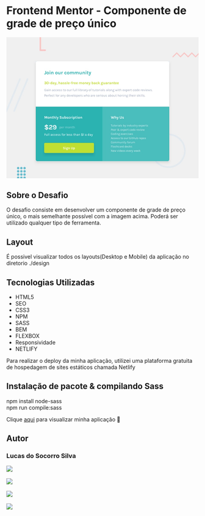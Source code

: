 # Frontend Mentor -  Componente de grade de preço único

  <img src="./design/desktop-preview.jpg" alt="preview">

## Sobre o Desafio
O desafio consiste em desenvolver um componente de grade de preço único, o mais semelhante possível com a imagem acima. Poderá ser utilizado qualquer tipo de ferramenta.


## Layout
É possivel visualizar todos os layouts(Desktop e Mobile) da aplicação no diretorio ./design

## Tecnologias Utilizadas

- HTML5
- SEO
- CSS3
- NPM
- SASS
- BEM 
- FLEXBOX
- Responsividade
- NETLIFY

Para realizar o deploy da minha aplicação, utilizei uma plataforma gratuita de hospedagem de sites estáticos chamada Netlify

## Instalação de pacote & compilando Sass
npm install node-sass
<br>
npm run compile:sass

Clique <a href="https://single-price-grid-component-master-2022.netlify.app/" target="_blank">aqui</a> para visualizar minha aplicação 🚀



## Autor
### Lucas do Socorro Silva

<a href="https://lucas-bio.netlify.app/"><img src="https://img.shields.io/badge/Portfólio-6d28d9?style=for-the-badge&logo=&logoColor=white" target="_blank"></a>

<a href="https://www.frontendmentor.io/profile/Lucassocorrosilva7"><img src="https://img.shields.io/badge/Frontend Mentor-rgb(237, 44, 73)?style=for-the-badge&logo=&logoColor=white" target="_blank"></a>

<a href="https://www.linkedin.com/in/luquinhasssilva/"><img src="https://img.shields.io/badge/LinkedIn-0077B5?style=for-the-badge&logo=linkedin&logoColor=white" target="_blank"></a>

<a href="mailto:someone@lucassocorrosilva@gmail.com"><img src="https://img.shields.io/badge/Gmail-D14836?style=for-the-badge&logo=gmail&logoColor=white" target="_blank"></a>



